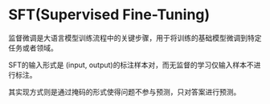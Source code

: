 # SFT(Supervised Fine-Tuning)

监督微调是大语言模型训练流程中的关键步骤，用于将训练的基础模型微调到特定任务或者领域。

SFT的输入形式是 (input, output)的标注样本对，而无监督的学习仅输入样本不进行标注。

其实现方式则是通过掩码的形式使得问题不参与预测，只对答案进行预测。


